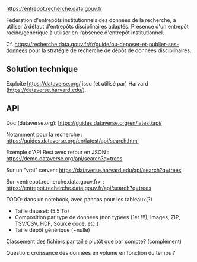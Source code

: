 <https://entrepot.recherche.data.gouv.fr>

Fédération d'entrepôts institutionnels des données de la recherche,
à utiliser à défaut d'entrepôts disciplinaires adaptés. Présence
d'un entrepôt racine/générique à utiliser en l'absence d'entrepôt 
institutionnel.

Cf. <https://recherche.data.gouv.fr/fr/guide/ou-deposer-et-publier-ses-donnees>
pour la stratégie de recherche de dépôt de données disciplinaires.

Solution technique
--------------------------------------------------------------------------------

Exploite <https://dataverse.org/> issu (et utilisé par) Harvard 
(https://dataverse.harvard.edu/).


API
--------------------------------------------------------------------------------

Doc (dataverse.org): <https://guides.dataverse.org/en/latest/api/>

Notamment pour la recherche : <https://guides.dataverse.org/en/latest/api/search.html>

Exemple d'API Rest avec retour en JSON : <https://demo.dataverse.org/api/search?q=trees>

Sur un "vrai" server : <https://dataverse.harvard.edu/api/search?q=trees>

Sur <entrepot.recherche.data.gouv.fr> : <https://entrepot.recherche.data.gouv.fr/api/search?q=trees>

TODO: dans un notebook, avec pandas pour les tableaux(?) 
  - Taille dataset: (5.5 To)
  - Composition par type de données (non typées (1er !!!), images, ZIP, TSV/CSV, HDF, Source code, etc.)
  - Taille dépôt générique (~nulle)

Classement des fichiers par taille plutôt que par compte? (complément)

Question: croissance des données en volume en fonction du temps ?
